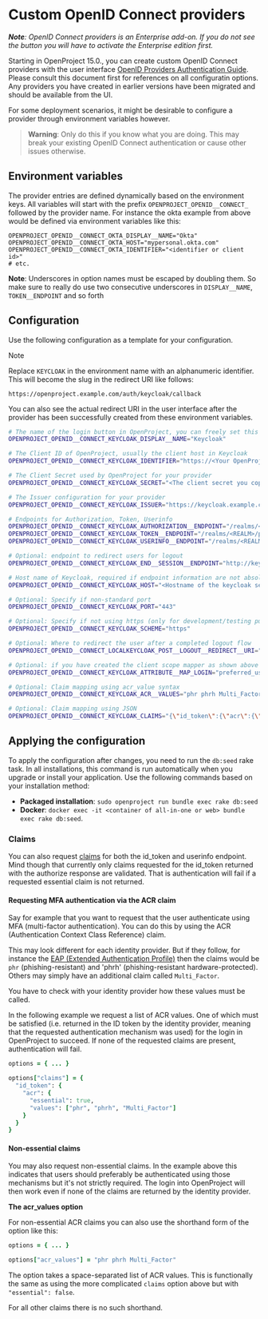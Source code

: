# Custom OpenID Connect providers

_**Note**:  OpenID Connect providers is an Enterprise add-on. If you do not see the button you will have to activate the Enterprise edition first._

Starting in OpenProject 15.0., you can create custom OpenID Connect providers with the user interface [OpenID Providers Authentication Guide](../../../system-admin-guide/authentication/openid-providers/). Please consult this document first for references on all configuratin options. Any providers you have created in earlier versions have been migrated and should be available from the UI.

For some deployment scenarios, it might be desirable to configure a provider through environment variables however.

> **Warning**: Only do this if you know what you are doing. This may break your existing OpenID Connect authentication or cause other issues otherwise.



## Environment variables

The provider entries are defined dynamically based on the environment keys. All variables will start with the prefix
`OPENPROJECT_OPENID__CONNECT_` followed by the provider name. For instance the okta example from above would
be defined via environment variables like this:

```shell
OPENPROJECT_OPENID__CONNECT_OKTA_DISPLAY__NAME="Okta"
OPENPROJECT_OPENID__CONNECT_OKTA_HOST="mypersonal.okta.com"
OPENPROJECT_OPENID__CONNECT_OKTA_IDENTIFIER="<identifier or client id>"
# etc.
```

**Note**: Underscores in option names must be escaped by doubling them. So make sure to really do use two consecutive
underscores in `DISPLAY__NAME`, `TOKEN__ENDPOINT` and so forth



## Configuration

Use the following configuration as a template for your configuration. 

> [!NOTE]
>
> Replace `KEYCLOAK` in the environment name with an alphanumeric identifier. This will become the slug in the redirect URI like follows:
>
> `https://openproject.example.com/auth/keycloak/callback`
>
> You can also see the actual redirect URI in the user interface after the provider has been successfully created from these environment variables.



```bash
# The name of the login button in OpenProject, you can freely set this to anything you like
OPENPROJECT_OPENID__CONNECT_KEYCLOAK_DISPLAY__NAME="Keycloak"

# The Client ID of OpenProject, usually the client host in Keycloak
OPENPROJECT_OPENID__CONNECT_KEYCLOAK_IDENTIFIER="https://<Your OpenProject hostname>"

# The Client Secret used by OpenProject for your provider
OPENPROJECT_OPENID__CONNECT_KEYCLOAK_SECRET="<The client secret you copied from keycloak>"

# The Issuer configuration for your provider
OPENPROJECT_OPENID__CONNECT_KEYCLOAK_ISSUER="https://keycloak.example.com/realms/<REALM>"

# Endpoints for Authorization, Token, Userinfo
OPENPROJECT_OPENID__CONNECT_KEYCLOAK_AUTHORIZATION__ENDPOINT="/realms/<REALM>/protocol/openid-connect/auth"
OPENPROJECT_OPENID__CONNECT_KEYCLOAK_TOKEN__ENDPOINT="/realms/<REALM>/protocol/openid-connect/token"
OPENPROJECT_OPENID__CONNECT_KEYCLOAK_USERINFO__ENDPOINT="/realms/<REALM>/protocol/openid-connect/userinfo"

# Optional: endpoint to redirect users for logout
OPENPROJECT_OPENID__CONNECT_KEYCLOAK_END__SESSION__ENDPOINT="http://keycloak.example.com/realms/<REALM>/protocol/openid-connect/logout"

# Host name of Keycloak, required if endpoint information are not absolute URLs
OPENPROJECT_OPENID__CONNECT_KEYCLOAK_HOST="<Hostname of the keycloak server>"

# Optional: Specify if non-standard port
OPENPROJECT_OPENID__CONNECT_KEYCLOAK_PORT="443"

# Optional: Specify if not using https (only for development/testing purposes)
OPENPROJECT_OPENID__CONNECT_KEYCLOAK_SCHEME="https"

# Optional: Where to redirect the user after a completed logout flow
OPENPROJECT_OPENID__CONNECT_LOCALKEYCLOAK_POST__LOGOUT__REDIRECT__URI="http://example.com"

# Optional: if you have created the client scope mapper as shown above
OPENPROJECT_OPENID__CONNECT_KEYCLOAK_ATTRIBUTE__MAP_LOGIN="preferred_username"

# Optional: Claim mapping using acr_value syntax
OPENPROJECT_OPENID__CONNECT_KEYCLOAK_ACR__VALUES="phr phrh Multi_Factor"

# Optional: Claim mapping using JSON
OPENPROJECT_OPENID__CONNECT_KEYCLOAK_CLAIMS="{\"id_token\":{\"acr\":{\"essential\":true,\"values\":[\"phr\",\"phrh\",\"Multi_Factor\"]}}}"
```



## Applying the configuration

To apply the configuration after changes, you need to run the `db:seed` rake task. In all installations, this command is run automatically when you upgrade or install your application. Use the following commands based on your installation method:

- **Packaged installation**: `sudo openproject run bundle exec rake db:seed`
- **Docker**: `docker exec -it <container of all-in-one or web> bundle exec rake db:seed`.

### Claims

You can also request [claims](https://openid.net/specs/openid-connect-core-1_0-final.html#Claims) for both the id_token and userinfo endpoint.
Mind though that currently only claims requested for the id_token returned with the authorize response are validated.
That is authentication will fail if a requested essential claim is not returned.

#### Requesting MFA authentication via the ACR claim

Say for example that you want to request that the user authenticate using MFA (multi-factor authentication).
You can do this by using the ACR (Authentication Context Class Reference) claim.

This may look different for each identity provider. But if they follow, for instance the [EAP (Extended Authentication Profile)](https://openid.net/specs/openid-connect-eap-acr-values-1_0.html) then the claims would be `phr` (phishing-resistant) and 'phrh' (phishing-resistant hardware-protected). Others may simply have an additional claim called `Multi_Factor`.

You have to check with your identity provider how these values must be called.

In the following example we request a list of ACR values. One of which must be satisfied
(i.e. returned in the ID token by the identity provider, meaning that the requested authentication mechanism was used)
for the login in OpenProject to succeed. If none of the requested claims are present, authentication will fail.

```ruby
options = { ... }

options["claims"] = {
  "id_token": {
    "acr": {
      "essential": true,
      "values": ["phr", "phrh", "Multi_Factor"]
    }
  }
}
```

#### Non-essential claims

You may also request non-essential claims. In the example above this indicates that users should preferably be authenticated using
those mechanisms but it's not strictly required. The login into OpenProject will then work even if none of the claims
are returned by the identity provider.

**The acr_values option**

For non-essential ACR claims you can also use the shorthand form of the option like this:

```ruby
options = { ... }

options["acr_values"] = "phr phrh Multi_Factor"
```

The option takes a space-separated list of ACR values. This is functionally the same as using the
more complicated `claims` option above but with `"essential": false`.

For all other claims there is no such shorthand.


